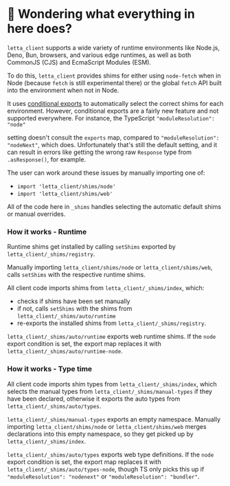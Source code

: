 # 👋 Wondering what everything in here does?

`letta_client` supports a wide variety of runtime environments like Node.js, Deno, Bun, browsers, and various
edge runtimes, as well as both CommonJS (CJS) and EcmaScript Modules (ESM).

To do this, `letta_client` provides shims for either using `node-fetch` when in Node (because `fetch` is still experimental there) or the global `fetch` API built into the environment when not in Node.

It uses [conditional exports](https://nodejs.org/api/packages.html#conditional-exports) to
automatically select the correct shims for each environment. However, conditional exports are a fairly new
feature and not supported everywhere. For instance, the TypeScript `"moduleResolution": "node"`

setting doesn't consult the `exports` map, compared to `"moduleResolution": "nodeNext"`, which does.
Unfortunately that's still the default setting, and it can result in errors like
getting the wrong raw `Response` type from `.asResponse()`, for example.

The user can work around these issues by manually importing one of:

- `import 'letta_client/shims/node'`
- `import 'letta_client/shims/web'`

All of the code here in `_shims` handles selecting the automatic default shims or manual overrides.

### How it works - Runtime

Runtime shims get installed by calling `setShims` exported by `letta_client/_shims/registry`.

Manually importing `letta_client/shims/node` or `letta_client/shims/web`, calls `setShims` with the respective runtime shims.

All client code imports shims from `letta_client/_shims/index`, which:

- checks if shims have been set manually
- if not, calls `setShims` with the shims from `letta_client/_shims/auto/runtime`
- re-exports the installed shims from `letta_client/_shims/registry`.

`letta_client/_shims/auto/runtime` exports web runtime shims.
If the `node` export condition is set, the export map replaces it with `letta_client/_shims/auto/runtime-node`.

### How it works - Type time

All client code imports shim types from `letta_client/_shims/index`, which selects the manual types from `letta_client/_shims/manual-types` if they have been declared, otherwise it exports the auto types from `letta_client/_shims/auto/types`.

`letta_client/_shims/manual-types` exports an empty namespace.
Manually importing `letta_client/shims/node` or `letta_client/shims/web` merges declarations into this empty namespace, so they get picked up by `letta_client/_shims/index`.

`letta_client/_shims/auto/types` exports web type definitions.
If the `node` export condition is set, the export map replaces it with `letta_client/_shims/auto/types-node`, though TS only picks this up if `"moduleResolution": "nodenext"` or `"moduleResolution": "bundler"`.
